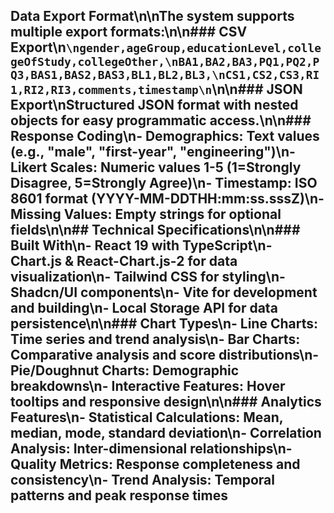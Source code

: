 ## Data Export Format\n\nThe system supports multiple export formats:\n\n### CSV Export\n```\ngender,ageGroup,educationLevel,collegeOfStudy,collegeOther,\nBA1,BA2,BA3,PQ1,PQ2,PQ3,BAS1,BAS2,BAS3,BL1,BL2,BL3,\nCS1,CS2,CS3,RI1,RI2,RI3,comments,timestamp\n```\n\n### JSON Export\nStructured JSON format with nested objects for easy programmatic access.\n\n### Response Coding\n- **Demographics**: Text values (e.g., \"male\", \"first-year\", \"engineering\")\n- **Likert Scales**: Numeric values 1-5 (1=Strongly Disagree, 5=Strongly Agree)\n- **Timestamp**: ISO 8601 format (YYYY-MM-DDTHH:mm:ss.sssZ)\n- **Missing Values**: Empty strings for optional fields\n\n## Technical Specifications\n\n### Built With\n- **React 19** with TypeScript\n- **Chart.js & React-Chart.js-2** for data visualization\n- **Tailwind CSS** for styling\n- **Shadcn/UI** components\n- **Vite** for development and building\n- **Local Storage API** for data persistence\n\n### Chart Types\n- **Line Charts**: Time series and trend analysis\n- **Bar Charts**: Comparative analysis and score distributions\n- **Pie/Doughnut Charts**: Demographic breakdowns\n- **Interactive Features**: Hover tooltips and responsive design\n\n### Analytics Features\n- **Statistical Calculations**: Mean, median, mode, standard deviation\n- **Correlation Analysis**: Inter-dimensional relationships\n- **Quality Metrics**: Response completeness and consistency\n- **Trend Analysis**: Temporal patterns and peak response times